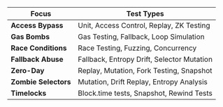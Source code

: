 | Focus                | Test Types                                 |
| -------------------- | ------------------------------------------ |
| **Access Bypass**    | Unit, Access Control, Replay, ZK Testing   |
| **Gas Bombs**        | Gas Testing, Fallback, Loop Simulation     |
| **Race Conditions**  | Race Testing, Fuzzing, Concurrency         |
| **Fallback Abuse**   | Fallback, Entropy Drift, Selector Mutation |
| **Zero-Day**         | Replay, Mutation, Fork Testing, Snapshot   |
| **Zombie Selectors** | Mutation, Drift Replay, Entropy Analysis   |
| **Timelocks**        | Block.time tests, Snapshot, Rewind Tests   |
